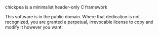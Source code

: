 

chickpea is a minimalist header-only C framework

This software is in the public domain. Where that dedication is not
recognized, you are granted a perpetual, irrevocable license to copy
and modify it however you want.
